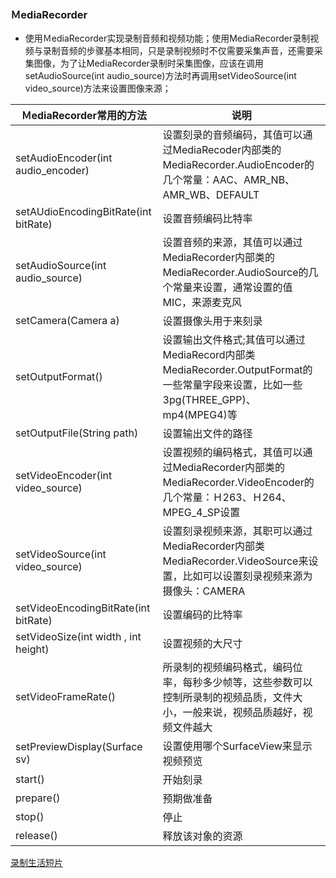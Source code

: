 ### ＭediaRecorder
+ 使用ＭediaRecorder实现录制音频和视频功能；使用MediaRecorder录制视频与录制音频的步骤基本相同，只是录制视频时不仅需要采集声音，还需要采集图像，为了让MediaRecorder录制时采集图像，应该在调用setAudioSource(int audio_source)方法时再调用setVideoSource(int video_source)方法来设置图像来源；

|ＭediaRecorder常用的方法|说明|
|------|------|
|setAudioEncoder(int audio_encoder)|设置刻录的音频编码，其值可以通过MediaRecoder内部类的MediaRecorder.AudioEncoder的几个常量：AAC、AMR_NB、AMR_WB、DEFAULT|
|setAUdioEncodingBitRate(int bitRate)|设置音频编码比特率|
|setAudioSource(int audio_source)|设置音频的来源，其值可以通过MediaRecorder内部类的MediaRecorder.AudioSource的几个常量来设置，通常设置的值MIC，来源麦克风|
|setCamera(Camera a)|设置摄像头用于来刻录|
|setOutputFormat()|设置输出文件格式;其值可以通过MediaRecord内部类MediaRecorder.OutputFormat的一些常量字段来设置，比如一些3pg(THREE_GPP)、mp4(MPEG4)等|
|setOutputFile(String path)|设置输出文件的路径|
|setVideoEncoder(int video_source)|设置视频的编码格式，其值可以通过MediaRecorder内部类的MediaRecorder.VideoEncoder的几个常量：Ｈ263、Ｈ264、MPEG_4_SP设置|
|setVideoSource(int video_source)|设置刻录视频来源，其职可以通过MediaRecorder内部类MediaRecorder.VideoSource来设置，比如可以设置刻录视频来源为摄像头：CAMERA|
|setVideoEncodingBitRate(int bitRate)|设置编码的比特率|
|setVideoSize(int width , int height)|设置视频的大尺寸|
|setVideoFrameRate()|所录制的视频编码格式，编码位率，每秒多少帧等，这些参数可以控制所录制的视频品质，文件大小，一般来说，视频品质越好，视频文件越大|
|setPreviewDisplay(Surface sv)|设置使用哪个SurfaceView来显示视频预览|
|start()|开始刻录|
|prepare()|预期做准备|
|stop()|停止|
|release()|释放该对象的资源|

[录制生活短片](https://github.com/ningbaoqi/AudioService/blob/master/README-%EF%BC%ADediaRecorder1.md)
